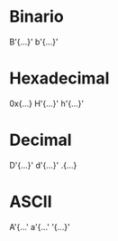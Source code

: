 # Binario
B'{...}'
b'{...}'

# Hexadecimal
0x{...}
H'{...}'
h'{...}'

# Decimal
D'{...}'
d'{...}'
.{...}

# ASCII
A'{...'
a'{...'
'{...}'